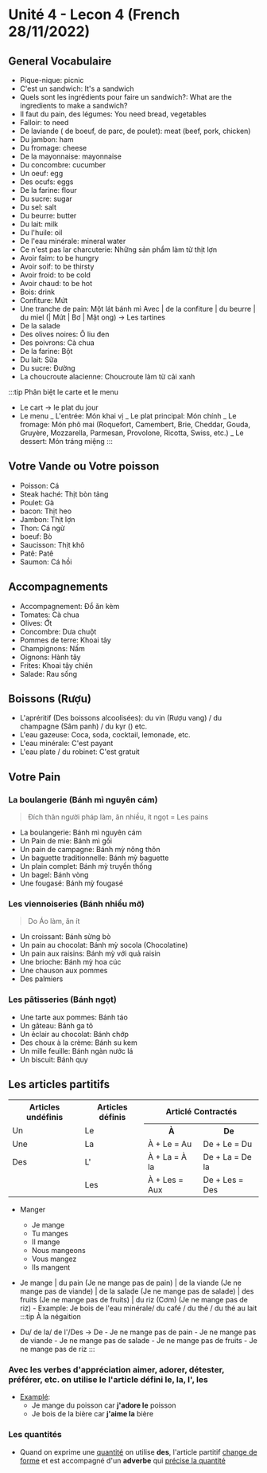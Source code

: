 # Unité 4 - Lecon 4 (French 28/11/2022)

## General Vocabulaire

- Pique-nique: picnic
- C'est un sandwich: It's a sandwich
- Quels sont les ingrédients pour faire un sandwich?: What are the ingredients to make a sandwich?
- Il faut du pain, des légumes: You need bread, vegetables
- Falloir: to need
- De laviande ( de boeuf, de parc, de poulet): meat (beef, pork, chicken)
- Du jambon: ham
- Du fromage: cheese
- De la mayonnaise: mayonnaise
- Du concombre: cucumber
- Un oeuf: egg
- Des ocufs: eggs
- De la farine: flour
- Du sucre: sugar
- Du sel: salt
- Du beurre: butter
- Du lait: milk
- Du l'huile: oil
- De l'eau minérale: mineral water
- Ce n'est pas lar charcuterie: Những sản phẩm làm từ thịt lợn
- Avoir faim: to be hungry
- Avoir soif: to be thirsty
- Avoir froid: to be cold
- Avoir chaud: to be hot
- Bois: drink
- Confiture: Mứt
- Une tranche de pain: Một lát bánh mì
  Avec | de la confiture | du beurre | du miel
  (| Mứt | Bơ | Mật ong) -> Les tartines
- De la salade
- Des olives noires: Ô liu đen
- Des poivrons: Cà chua
- De la farine: Bột
- Du lait: Sữa
- Du sucre: Đường
- La choucroute alacienne: Choucroute làm từ cải xanh

:::tip Phân biệt le carte et le menu

- Le cart -> le plat du jour
- Le menu
  _ L'entrée: Món khai vị
  _ Le plat principal: Món chính
  _ Le fromage: Món phô mai (Roquefort, Camembert, Brie, Cheddar, Gouda, Gruyère, Mozzarella, Parmesan, Provolone, Ricotta, Swiss, etc.)
  _ Le dessert: Món tráng miệng
  :::

##

## Votre Vande ou Votre poisson

- Poisson: Cá
- Steak haché: Thịt bòn tảng
- Poulet: Gà
- bacon: Thịt heo
- Jambon: Thịt lợn
- Thon: Cá ngừ
- boeuf: Bò
- Saucisson: Thịt khô
- Patê: Patê
- Saumon: Cá hồi

## Accompagnements

- Accompagnement: Đồ ăn kèm
- Tomates: Cà chua
- Olives: Ớt
- Concombre: Dưa chuột
- Pommes de terre: Khoai tây
- Champignons: Nấm
- Oignons: Hành tây
- Frites: Khoai tây chiên
- Salade: Rau sống

## Boissons (Rượu)

- L'apréritif (Des boissons alcoolisées): du vin (Rượu vang) / du champagne (Sâm panh) / du kyr () etc.
- L'eau gazeuse: Coca, soda, cocktail, lemonade, etc.
- L'eau minérale: C'est payant
- L'eau plate / du robinet: C'est gratuit

###

## Votre Pain

### La boulangerie (Bánh mì nguyên cám)

> Đích thân người pháp làm, ăn nhiều, ít ngọt = Les pains

- La boulangerie: Bánh mì nguyên cám
- Un Pain de mie: Bánh mì gối
- Un pain de campagne: Bánh mỳ nông thôn
- Un baguette traditionnelle: Bánh mỳ baguette
- Un plain complet: Bánh mỳ truyền thống
- Un bagel: Bánh vòng
- Une fougasé: Bánh mỳ fougasé

### Les viennoiseries (Bánh nhiều mỡ)

> Do Áo làm, ăn ít

- Un croissant: Bánh sừng bò
- Un pain au chocolat: Bánh mỳ socola (Chocolatine)
- Un pain aux raisins: Bánh mỳ với quả raisin
- Une brioche: Bánh mỳ hoa cúc
- Une chauson aux pommes
- Des palmiers

### Les pâtisseries (Bánh ngọt)

- Une tarte aux pommes: Bánh táo
- Un gâteau: Bánh ga tô
- Un ẻclair au chocolat: Bánh chớp
- Des choux à la crème: Bánh su kem
- Un mille feuille: Bánh ngàn nước lá
- Un biscuit: Bánh quy

##

## Les articles partitifs

<table>
<tr>
<th>Articles undéfinis</th>
<th>Articles définis</th>
<th colspan="2">Articlé Contractés</th>
</tr>
<tr>
<td>Un</td>
<td>Le</td>
<th>À</th>
<th>De</th>
</tr>
<tr>
<td>Une</td>
<td>La</td>
<td>À + Le = Au</td>
<td>De + Le = Du</td>
</tr>
<tr>
<td >Des</td>
<td>L'</td>
<td>À + La = À la</td>
<td>De + La = De la</td>
</tr>
<tr>
<td></td>
<td>Les</td>
<td>À + Les = Aux</td>
<td>De + Les = Des</td>
</tr>

</table>

- Manger

  - Je mange
  - Tu manges
  - Il mange
  - Nous mangeons
  - Vous mangez
  - Ils mangent

- Je mange | du pain (Je ne mange pas de pain)
  | de la viande (Je ne mange pas de viande)
  | de la salade (Je ne mange pas de salade)
  | des fruits (Je ne mange pas de fruits)
  | du riz (Cơm) (Je ne mange pas de riz) - Example: Je bois de l'eau minérale/ du café / du thé / du thé au lait
:::tip À la négaition
- Du/ de la/ de l'/Des -> De - Je ne mange pas de pain - Je ne mange pas de viande - Je ne mange pas de salade - Je ne mange pas de fruits - Je ne mange pas de riz
:::

### Avec les verbes d'appréciation <b>aimer, adorer, détester, préférer, etc.</b> on utilise le l'article défini <b>le, la, l', les</b>

- <u>Examplé</u>:
  - Je mange du poisson car <b>j'adore le</b> poisson
  - Je bois de la bière car <b>j'aime la</b> bière

### Les quantités

- Quand on exprime une <u>quantité</u> on utilise <b>des</b>, l'article partitif <u>change de forme</u>
  et est accompagné d'un <b>adverbe</b> qui <u>précise la quantité</u>

